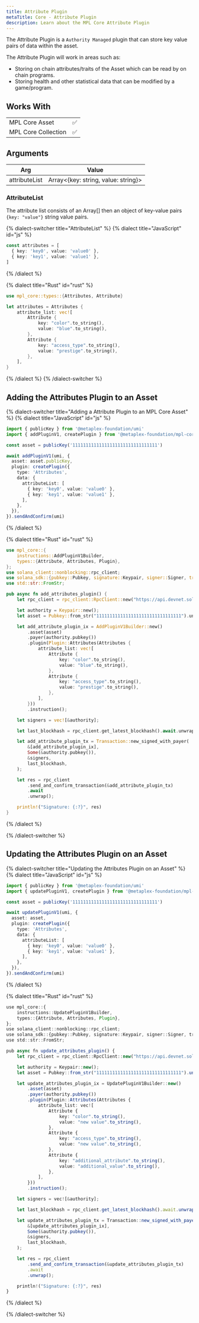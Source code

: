 ```yaml
---
title: Attribute Plugin
metaTitle: Core - Attribute Plugin
description: Learn about the MPL Core Attribute Plugin
---
```


The Attribute Plugin is a `Authority Managed` plugin that can store key value pairs of data within the asset.

The Attribute Plugin will work in areas such as:

- Storing on chain attributes/traits of the Asset which can be read by on chain programs.
- Storing health and other statistical data that can be modified by a game/program.

## Works With

|                     |     |
| ------------------- | --- |
| MPL Core Asset      | ✅  |
| MPL Core Collection | ✅  |

## Arguments

| Arg           | Value                               |
| ------------- | ----------------------------------- |
| attributeList | Array<{key: string, value: string}> |

### AttributeList

The attribute list consists of an Array[] then an object of key-value pairs `{key: "value"}` string value pairs.

{% dialect-switcher title="AttributeList" %}
{% dialect title="JavaScript" id="js" %}

```ts
const attributes = [
  { key: 'key0', value: 'value0' },
  { key: 'key1', value: 'value1' },
]
```

{% /dialect %}

{% dialect title="Rust" id="rust" %}

```rust
use mpl_core::types::{Attributes, Attribute}

let attributes = Attributes {
    attribute_list: vec![
        Attribute {
            key: "color".to_string(),
            value: "blue".to_string(),
        },
        Attribute {
            key: "access_type".to_string(),
            value: "prestige".to_string(),
        },
    ],
}
```

{% /dialect %}
{% /dialect-switcher %}

## Adding the Attributes Plugin to an Asset

{% dialect-switcher title="Adding a Attribute Plugin to an MPL Core Asset" %}
{% dialect title="JavaScript" id="js" %}

```ts
import { publicKey } from '@metaplex-foundation/umi'
import { addPluginV1, createPlugin } from '@metaplex-foundation/mpl-core'

const asset = publicKey('11111111111111111111111111111111')

await addPluginV1(umi, {
  asset: asset.publicKey,
  plugin: createPlugin({
    type: 'Attributes',
    data: {
      attributeList: [
        { key: 'key0', value: 'value0' },
        { key: 'key1', value: 'value1' },
      ],
    },
  }),
}).sendAndConfirm(umi)
```

{% /dialect %}

{% dialect title="Rust" id="rust" %}

```rust
use mpl_core::{
    instructions::AddPluginV1Builder,
    types::{Attribute, Attributes, Plugin},
};
use solana_client::nonblocking::rpc_client;
use solana_sdk::{pubkey::Pubkey, signature::Keypair, signer::Signer, transaction::Transaction};
use std::str::FromStr;

pub async fn add_attributes_plugin() {
    let rpc_client = rpc_client::RpcClient::new("https://api.devnet.solana.com".to_string());

    let authority = Keypair::new();
    let asset = Pubkey::from_str("11111111111111111111111111111111").unwrap();

    let add_attribute_plugin_ix = AddPluginV1Builder::new()
        .asset(asset)
        .payer(authority.pubkey())
        .plugin(Plugin::Attributes(Attributes {
            attribute_list: vec![
                Attribute {
                    key: "color".to_string(),
                    value: "blue".to_string(),
                },
                Attribute {
                    key: "access_type".to_string(),
                    value: "prestige".to_string(),
                },
            ],
        }))
        .instruction();

    let signers = vec![&authority];

    let last_blockhash = rpc_client.get_latest_blockhash().await.unwrap();

    let add_attribute_plugin_tx = Transaction::new_signed_with_payer(
        &[add_attribute_plugin_ix],
        Some(&authority.pubkey()),
        &signers,
        last_blockhash,
    );

    let res = rpc_client
        .send_and_confirm_transaction(&add_attribute_plugin_tx)
        .await
        .unwrap();

    println!("Signature: {:?}", res)
}
```

{% /dialect %}

{% /dialect-switcher %}

## Updating the Attributes Plugin on an Asset

{% dialect-switcher title="Updating the Attributes Plugin on an Asset" %}
{% dialect title="JavaScript" id="js" %}

```ts
import { publicKey } from '@metaplex-foundation/umi'
import { updatePluginV1, createPlugin } from '@metaplex-foundation/mpl-core'

const asset = publicKey('11111111111111111111111111111111')

await updatePluginV1(umi, {
  asset: asset,
  plugin: createPlugin({
    type: 'Attributes',
    data: {
      attributeList: [
        { key: 'key0', value: 'value0' },
        { key: 'key1', value: 'value1' },
      ],
    },
  }),
}).sendAndConfirm(umi)
```

{% /dialect %}

{% dialect title="Rust" id="rust" %}

```ts
use mpl_core::{
    instructions::UpdatePluginV1Builder,
    types::{Attribute, Attributes, Plugin},
};
use solana_client::nonblocking::rpc_client;
use solana_sdk::{pubkey::Pubkey, signature::Keypair, signer::Signer, transaction::Transaction};
use std::str::FromStr;

pub async fn update_attributes_plugin() {
    let rpc_client = rpc_client::RpcClient::new("https://api.devnet.solana.com".to_string());

    let authority = Keypair::new();
    let asset = Pubkey::from_str("11111111111111111111111111111111").unwrap();

    let update_attributes_plugin_ix = UpdatePluginV1Builder::new()
        .asset(asset)
        .payer(authority.pubkey())
        .plugin(Plugin::Attributes(Attributes {
            attribute_list: vec![
                Attribute {
                    key: "color".to_string(),
                    value: "new value".to_string(),
                },
                Attribute {
                    key: "access_type".to_string(),
                    value: "new value".to_string(),
                },
                Attribute {
                    key: "additional_attribute".to_string(),
                    value: "additional_value".to_string(),
                },
            ],
        }))
        .instruction();

    let signers = vec![&authority];

    let last_blockhash = rpc_client.get_latest_blockhash().await.unwrap();

    let update_attributes_plugin_tx = Transaction::new_signed_with_payer(
        &[update_attributes_plugin_ix],
        Some(&authority.pubkey()),
        &signers,
        last_blockhash,
    );

    let res = rpc_client
        .send_and_confirm_transaction(&update_attributes_plugin_tx)
        .await
        .unwrap();

    println!("Signature: {:?}", res)
}
```

{% /dialect %}

{% /dialect-switcher %}
